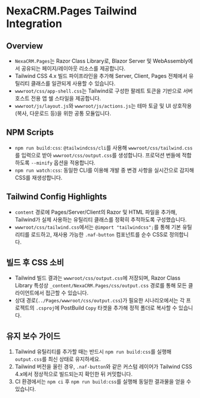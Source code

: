 # NexaCRM.Pages Tailwind Integration

## Overview
- `NexaCRM.Pages`는 Razor Class Library로, Blazor Server 및 WebAssembly에서 공유되는 페이지/레이아웃 리소스를 제공합니다.
- Tailwind CSS 4.x 빌드 파이프라인을 추가해 Server, Client, Pages 전체에서 유틸리티 클래스를 일관되게 사용할 수 있습니다.
- `wwwroot/css/app-shell.css`는 Tailwind로 구성한 팔레트 토큰을 기반으로 서버 호스트 전용 앱 쉘 스타일을 제공합니다.
- `wwwroot/js/layout.js`와 `wwwroot/js/actions.js`는 테마 토글 및 UI 상호작용(복사, 다운로드 등)을 위한 공통 모듈입니다.

## NPM Scripts
- `npm run build:css`: `@tailwindcss/cli`를 사용해 `wwwroot/css/tailwind.css`를 입력으로 받아 `wwwroot/css/output.css`를 생성합니다. 프로덕션 번들에 적합하도록 `--minify` 옵션을 적용합니다.
- `npm run watch:css`: 동일한 CLI를 이용해 개발 중 변경 사항을 실시간으로 감지해 CSS를 재생성합니다.

## Tailwind Config Highlights
- `content` 경로에 Pages/Server/Client의 Razor 및 HTML 파일을 추가해, Tailwind가 실제 사용하는 유틸리티 클래스를 정확히 추적하도록 구성했습니다.
- `wwwroot/css/tailwind.css`에서는 `@import "tailwindcss";`를 통해 기본 유틸리티를 로드하고, 재사용 가능한 `.naf-button` 컴포넌트를 순수 CSS로 정의합니다.

## 빌드 후 CSS 소비
- Tailwind 빌드 결과는 `wwwroot/css/output.css`에 저장되며, Razor Class Library 특성상 `_content/NexaCRM.Pages/css/output.css` 경로를 통해 모든 클라이언트에서 접근할 수 있습니다.
- 상대 경로(`../Pages/wwwroot/css/output.css`)가 필요한 시나리오에서는 각 프로젝트의 `.csproj`에 PostBuild `Copy` 타겟을 추가해 정적 폴더로 복사할 수 있습니다.

## 유지 보수 가이드
1. Tailwind 유틸리티를 추가할 때는 반드시 `npm run build:css`를 실행해 `output.css`를 최신 상태로 유지하세요.
2. Tailwind 버전을 올린 경우, `.naf-button`와 같은 커스텀 레이어가 Tailwind CSS 4.x에서 정상적으로 빌드되는지 확인한 뒤 커밋합니다.
3. CI 환경에서는 `npm ci` 후 `npm run build:css`를 실행해 동일한 결과물을 얻을 수 있습니다.
